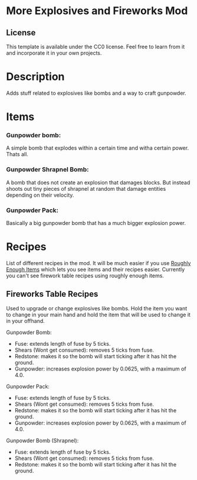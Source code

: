 # More Explosives and Fireworks Mod

## License

This template is available under the CC0 license. Feel free to learn from it and incorporate it in your own projects.

# Description

Adds stuff related to explosives like bombs and a way to craft gunpowder.

# Items

### Gunpowder bomb:
  A simple bomb that explodes within a certain time and witha certain power.
  Thats all.


### Gunpowder Shrapnel Bomb:
  A bomb that does not create an explosion that damages blocks. But instead shoots out tiny pieces of shrapnel at random that damage
  entities depending on their velocity.


### Gunpowder Pack:
  Basically a big gunpowder bomb that has a much bigger explosion power.


# Recipes

List of different recipes in the mod.
It will be much easier if you use [Roughly Enough Items](https://www.curseforge.com/minecraft/mc-mods/roughly-enough-items) which lets you see items and their recipes easier. Currently you can't see firework table recipes using roughly enough items.

## Fireworks Table Recipes
Used to upgrade or change explosives like bombs.
Hold the item you want to change in your main hand
and hold the item that will be used to change it in your offhand.

Gunpowder Bomb: 
  - Fuse: extends length of fuse by 5 ticks.
  - Shears (Wont get consumed): removes 5 ticks from fuse.
  - Redstone: makes it so the bomb will start ticking after it has hit the ground.
  - Gunpowder: increases explosion power by 0.0625, with a maximum of 4.0.

Gunpowder Pack: 
  - Fuse: extends length of fuse by 5 ticks.
  - Shears (Wont get consumed): removes 5 ticks from fuse.
  - Redstone: makes it so the bomb will start ticking after it has hit the ground.
  - Gunpowder: increases explosion power by 0.0625, with a maximum of 4.0.

Gunpowder Bomb (Shrapnel): 
  - Fuse: extends length of fuse by 5 ticks.
  - Shears (Wont get consumed): removes 5 ticks from fuse.
  - Redstone: makes it so the bomb will start ticking after it has hit the ground.
